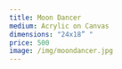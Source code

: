 ```yaml
---
title: Moon Dancer
medium: Acrylic on Canvas
dimensions: "24x18” "
price: 500
image: /img/moondancer.jpg
---
```

